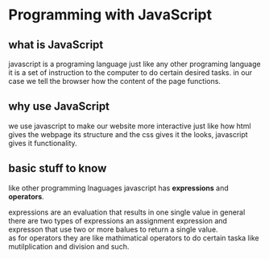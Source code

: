 # Programming with JavaScript

## what is JavaScript
javascript is a programing language just like any other programing language it is a set of instruction to the computer to do certain desired tasks. in our case we tell the browser how the content of the page functions.
## why use JavaScript 
we use javascript to make our website more interactive just like how html gives the webpage its structure and the css gives it the looks, javascript gives it functionality.  

## basic stuff to know 
like other programming lnaguages javascript has **expressions** and **operators**.

expressions are an evaluation that results in one single value in general there are two types of expressions an assignment expression and expresson that use two or more balues to return a single value.  
as for operators they are like mathimatical operators to do certain taska like mutilplication and division and such.
